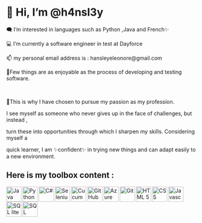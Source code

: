 <h1>👋 Hi, I’m @h4nsl3y</h1>
<p>🗨️ I’m interested in languages such as Python ,Java and French✨</p> 
<p>💻 I’m currently a software engineer in test at Dayforce</p> 
<p>📫 my personal email address is : hansleyeleonore@gmail.com</p> 

<p>👀Few things are as enjoyable as the process of developing and testing software.</p>
<br>
<p>🌱This is why I have chosen to pursue my passion as my profession.</p>

<p>I see myself as someone who never gives up in the face of challenges, but instead ,</p>
<p>turn these into opportunities through which I sharpen my skills. Considering myself a </p>
<p>quick learner, I am ✨confident✨ in trying new things and can adapt easily to a new environment.</p>




<!---
h4nsl3y/h4nsl3y is a ✨ special ✨ repository because its `README.md` (this file) appears on your GitHub profile.
You can click the Preview link to take a look at your changes.
--->

<h2>Here is my toolbox content : </h2>
<img align="left" alt="Java" width="40px" style="padding-right:10px text-align:center" src="https://cdn.jsdelivr.net/gh/devicons/devicon@latest/icons/java/java-original-wordmark.svg">
<img align="left" alt="Python" width="40px" style="padding-right:10px text-align:center" src="https://cdn.jsdelivr.net/gh/devicons/devicon@latest/icons/python/python-original.svg" />
<img align="left" alt="C#" width="40px" style="padding-right:10px text-align:center" src="https://cdn.jsdelivr.net/gh/devicons/devicon@latest/icons/csharp/csharp-original.svg" />      
<img align="left" alt="Selenium" width="40px" style="padding-right:10px text-align:center" src="https://cdn.jsdelivr.net/gh/devicons/devicon@latest/icons/selenium/selenium-original.svg" />
<img align="left" alt="Cucumber" width="40px" style="padding-right:10px text-align:center" src="https://cdn.jsdelivr.net/gh/devicons/devicon@latest/icons/cucumber/cucumber-plain.svg" />
<img align="left" alt="GitHub" width="40px" style="padding-right:10px text-align:center" src="https://cdn.jsdelivr.net/gh/devicons/devicon@latest/icons/github/github-original.svg" />
<img align="left" alt="Azure DevOps" width="40px" style="padding-right:10px text-align:center" src="https://cdn.jsdelivr.net/gh/devicons/devicon@latest/icons/azuredevops/azuredevops-original.svg" />
<img align="left" alt="Git" width="40px" style="padding-right:10px text-align:center" src="https://cdn.jsdelivr.net/gh/devicons/devicon@latest/icons/git/git-original.svg" />
<img align="left" alt="HTML 5" width="40px" style="padding-right:10px text-align:center" src="https://cdn.jsdelivr.net/gh/devicons/devicon@latest/icons/html5/html5-original-wordmark.svg" />
<img align="left" alt="CSS" width="40px" style="padding-right:10px text-align:center" src="https://cdn.jsdelivr.net/gh/devicons/devicon@latest/icons/css3/css3-original.svg" />
<img align="left" alt="Javascript" width="40px" style="padding-right:10px text-align:center" src="https://cdn.jsdelivr.net/gh/devicons/devicon@latest/icons/javascript/javascript-plain.svg" />        
<img alig="left" alt="SQL" width="40px" style="padding-right:10px text-align:center" src="https://cdn.jsdelivr.net/gh/devicons/devicon@latest/icons/mysql/mysql-original.svg" />
<img align="left" alt="SQL lite" width="40px" style="padding-right:10px text-align:center" src="https://cdn.jsdelivr.net/gh/devicons/devicon@latest/icons/sqlite/sqlite-original.svg" />

          

        
          
